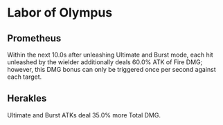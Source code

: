 # Labor of Olympus

## Prometheus

Within the next 10.0s after unleashing Ultimate and Burst mode, each hit unleashed by the wielder additionally deals 60.0% ATK of Fire DMG; however, this DMG bonus can only be triggered once per second against each target.

## Herakles

Ultimate and Burst ATKs deal 35.0% more Total DMG.